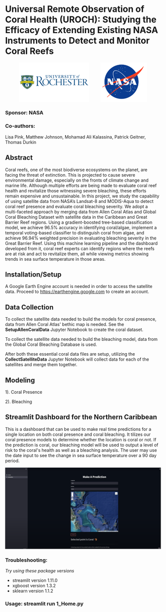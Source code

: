 # Universal Remote Observation of Coral Health (UROCH): Studying the Efficacy of Extending Existing NASA Instruments to Detect and Monitor Coral Reefs 

<p align="center">
  <img alt="Light" src="https://github.com/patgeitner/nasa-coral-health-observation/blob/main/Images/rochester-logo.png" width="45%">
&nbsp; &nbsp; &nbsp; &nbsp;
  <img alt="Light" src="https://github.com/patgeitner/nasa-coral-health-observation/blob/main/Images/NASA_logo.svg.webp" width="30%">
</p>

### Sponsor: NASA
### Co-authors: 
Lisa Pink, Matthew Johnson, Mohamad Ali Kalassina, Patrick Geitner, Thomas Durkin

## Abstract

Coral reefs, one of the most biodiverse ecosystems on the planet, are facing the threat of extinction. This is projected to cause severe environmental damage, especially on the fronts of climate change and marine life. Although multiple efforts are being made to evaluate coral reef health and revitalize those witnessing severe bleaching, these efforts remain expensive and unsustainable. In this project, we study the capability of using satellite data from NASA’s Landsat-8 and MODIS-Aqua to detect coral reef presence and evaluate coral bleaching severity. We adopt a multi-faceted approach by merging data from Allen Coral Atlas and Global Coral Bleaching Dataset with satellite data in the Caribbean and Great Barrier Reef regions. Using a gradient-boosted tree-based classification model, we achieve 96.5\% accuracy in identifying coral/algae, implement a temporal voting-based classifier to distinguish coral from algae, and achieve 96.94\% weighted precision in evaluating bleaching severity in the Great Barrier Reef. Using this machine learning pipeline and the dashboard developed from it, coral reef experts can identify regions where the reefs are at risk and act to revitalize them, all while viewing metrics showing trends in sea surface temperature in those areas. 


## Installation/Setup
A Google Earth Engine account is needed in order to access the satellite data. Proceed to https://earthengine.google.com to create an account.

## Data Collection
To collect the satellite data needed to build the models for coral presence, data from Allen Coral Atlas' bethic map is needed. See the **SetupAllenCoralData** Jupyter Notebook to create the coral dataset. 

To collect the satellite data needed to build the bleaching model, data from the Global Coral Bleaching Database is used. 

After both these essential coral data files are setup, utilizing the **CollectSatelliteData** Jupyter Notebook will collect data for each of the satellites and merge them together.


## Modeling
1). Coral Presence


2). Bleaching

## Streamlit Dashboard for the Northern Caribbean
This is a dashboard that can be used to make real time predictions for a single location on both coral presence and coral bleaching. It tilizes our coral presence models to determine whether the location is coral or not. If the prediction is coral, our bleaching model will be used to output a level of risk to the coral's health as well as a bleaching analysis. The user may use the date input to see the change in sea surface temperature over a 90 day period.

![](https://github.com/patgeitner/nasa-coral-health-observation/blob/main/Images/Dashboard.png)

### Troubleshooting:
*Try using these package versions*
- streamlit version 1.11.0
- xgboost version 1.3.2
- sklearn version 1.1.2
### Usage: streamlit run 1_Home.py

